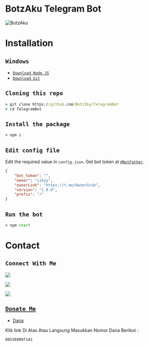 # BotzAku Telegram Bot
![BotzAku](https://telegra.ph/file/f3e136d8303a429bdd9cd.jpg)

# Installation

## ```Windows```
* [`Download Node JS`](https://nodejs.org/en/download/)
* [`Download Git`](https://git-scm.com/download/win)


## ```Cloning this repo```
```cmd
> git clone https://github.com/BotzIky/TelegramBot
> cd TelegramBot
```

## ```Install the package```
```cmd
> npm i
```

## ```Edit config file```
Edit the required value in `config.json`. Get bot token at [`@BotFather`](http://t.me/BotFather).
```json
{
    "bot_token": "",
    "owner": "iikyy",
    "ownerLink": "https://t.me/OwnerGrub",
    "version": "1.0.0",
    "prefix": "/"
}
```

## ```Run the bot```
```cmd
> npm start
```
# Contact 
## ```Connect With Me```

<p align="center">

<a href="https://wa.me/6282275403263"><img src="https://img.shields.io/badge/Contact iky-25D366?style=for-the-badge&logo=whatsapp&logoColor=white" />

<a href="http://chat.whatsapp.com/HjvNhA5PfSS0sJ4ejnLDWp"><img src="https://img.shields.io/badge/Join Official Group-25D366?style=for-the-badge&logo=whatsapp&logoColor=white" />

<a href="https://youtube.com/@BotzAku"><img src="https://img.shields.io/badge/Subscribe BotzAku-ff0000?style=for-the-badge&logo=youtube&logoColor=ff000000&link=https://youtube.com/@BotzAku" /><br>

</p>

## ```Donate Me```

* [Dana](https://link.dana.id/qr/10cmy14hh)

<p align="left">

Klik link Di Atas Atau Langsung Masukkan Nomor Dana Berikut :
```
085369097142
```
</p>
